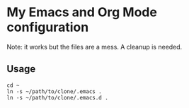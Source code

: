 # My Emacs and Org Mode configuration

Note: it works but the files are a mess. A cleanup is needed. 

## Usage
```
cd ~
ln -s ~/path/to/clone/.emacs .
ln -s ~/path/to/clone/.emacs.d .
```

